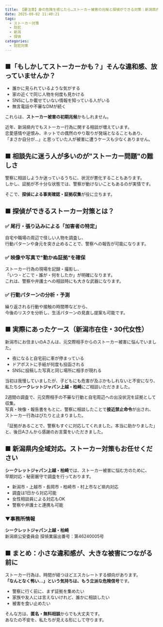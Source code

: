```yaml
---
title: 【要注意】身の危険を感じたら…ストーカー被害の兆候と探偵ができる対策｜新潟県内対応
date: 2025-09-02 11:40:21
tags:
  - ストーカー対策
  - 防犯
  - 新潟
  - 探偵
categories:
  - 防犯対策
---
```


## **■「もしかしてストーカーかも？」そんな違和感、放っていませんか？**

* 誰かに見られているような気がする
* 家の近くで同じ人物を何度も見かける
* SNSにしか載せていない情報を知っている人がいる
* 無言電話や不審なDMが続く

これらは、**ストーカー被害の初期兆候**かもしれません。

近年、新潟県内でもストーカー行為に関する相談が増えています。  
恋愛感情や逆恨み、ネットでの偶然のやり取りが発端となることもあり、  
「まさか自分が…」と思っていた人が被害に遭うケースも少なくありません。

<!-- more -->

## **■ 相談先に迷う人が多いのが"ストーカー問題"の難しさ**

警察に相談しようか迷っているうちに、状況が悪化することもあります。  
しかし、証拠が不十分な状態では、警察が動けないこともあるのが実情です。

そこで、**探偵による事実確認・証拠収集**が役に立ちます。

## **■ 探偵ができるストーカー対策とは？**

### **✅ 尾行・張り込みによる「加害者の特定」**

自宅や職場の周辺で怪しい人物を調査し、  
行動パターンや身元を突き止めることで、警察への報告が可能になります。

### **✅ 映像や写真で"動かぬ証拠"を確保**

ストーカー行為の現場を記録・撮影し、  
「いつ・どこで・誰が・何をしたか」が明確になります。  
これは、警察や弁護士への相談時にも大きな武器になります。

### **✅ 行動パターンの分析・予測**

繰り返される行動や接触の時間帯などから、  
今後のリスクを分析し、生活パターンの見直し提案も可能です。

## **■ 実際にあったケース（新潟市在住・30代女性）**

新潟市にお住まいのAさんは、元交際相手からのストーカー被害に悩んでいました。

* 夜になると自宅前に車が停まっている
* ドアポストに手紙が何度も投函される
* SNSに投稿した写真と同じ場所に相手が現れる

当初は我慢していましたが、子どもにも危害が及ぶかもしれないと不安になり、  
私たち**シークレットジャパン上越・柏崎**にご相談いただきました。

2週間の調査で、元交際相手の不審な行動と自宅周辺への出没状況を証拠として収集。  
写真・映像・報告書をもとに、警察に相談したことで**接近禁止命令**が出され、  
ストーカー行為はぴたりと止まりました。

「証拠があることで、警察もすぐに対応してくれました。本当に助かりました」  
と、後日Aさんから感謝のお言葉をいただきました。

## **■ 新潟県内全域対応。ストーカー対策もお任せください**

**シークレットジャパン上越・柏崎**では、ストーカー被害に悩む方のために、  
早期対応・秘密厳守で調査を行っております。

* 新潟市・上越市・長岡市・柏崎市・村上市など県内対応
* 調査は1日から対応可能
* 女性相談員による対応もOK
* 警察や弁護士と連携も可能

### **▼事務所情報**

**シークレットジャパン上越・柏崎**  
新潟県公安委員会 探偵業届出番号：第46240005号

## **■ まとめ：小さな違和感が、大きな被害につながる前に**

ストーカー行為は、時間が経つほどエスカレートする傾向があります。  
**「なんとなく怖い…」という気持ちは、もう立派な危険信号**です。

* 警察に行く前に、まず証拠を集めたい
* 家族や友人には言えないけれど、誰かに相談したい
* 被害を食い止めたい

そんな方は、**匿名・無料相談**からでも大丈夫です。  
あなたの不安を、私たちが見える形にして守ります。